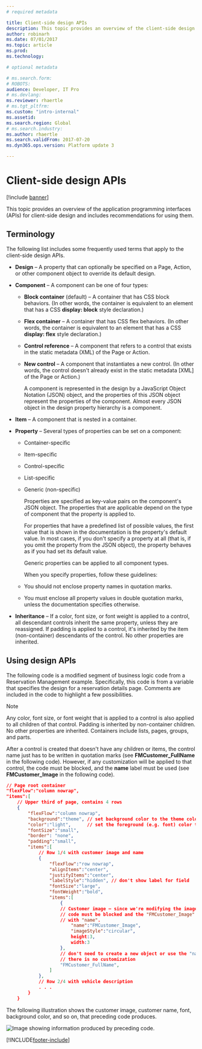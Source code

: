 ```yaml
---
# required metadata

title: Client-side design APIs
description: This topic provides an overview of the client-side design APIs and includes recommendations for using them.
author: robinarh
ms.date: 07/01/2017
ms.topic: article
ms.prod: 
ms.technology: 

# optional metadata

# ms.search.form: 
# ROBOTS: 
audience: Developer, IT Pro
# ms.devlang: 
ms.reviewer: rhaertle
# ms.tgt_pltfrm: 
ms.custom: "intro-internal"
ms.assetid: 
ms.search.region: Global
# ms.search.industry: 
ms.author: rhaertle
ms.search.validFrom: 2017-07-20
ms.dyn365.ops.version: Platform update 3

---
```


# Client-side design APIs

[!include [banner](../../../includes/banner.md)]

This topic provides an overview of the application programming interfaces (APIs) for client-side design and includes recommendations for using them.

## Terminology
The following list includes some frequently used terms that apply to the client-side design APIs.

- **Design** – A property that can optionally be specified on a Page, Action, or other component object to override its default design.
- **Component** – A component can be one of four types:

  - **Block container** (default) – A container that has CSS block behaviors. (In other words, the container is equivalent to an element that has a CSS **display: block** style declaration.)
  - **Flex container** – A container that has CSS flex behaviors. (In other words, the container is equivalent to an element that has a CSS **display: flex** style declaration.)
  - **Control reference** – A component that refers to a control that exists in the static metadata (XML) of the Page or Action.
  - **New control** – A component that instantiates a new control. (In other words, the control doesn't already exist in the static metadata [XML] of the Page or Action.)

    A component is represented in the design by a JavaScript Object Notation (JSON) object, and the properties of this JSON object represent the properties of the component. Almost every JSON object in the design property hierarchy is a component.

- **Item** – A component that is nested in a container.
- **Property** – Several types of properties can be set on a component:

  - Container-specific
  - Item-specific
  - Control-specific
  - List-specific
  - Generic (non-specific)

    Properties are specified as key-value pairs on the component's JSON object. The properties that are applicable depend on the type of component that the property is applied to.

    For properties that have a predefined list of possible values, the first value that is shown in the documentation is the property's default value. In most cases, if you don't specify a property at all (that is, if you omit the property from the JSON object), the property behaves as if you had set its default value.

    Generic properties can be applied to all component types.

	When you specify properties, follow these guidelines:

  - You should not enclose property names in quotation marks.
  - You must enclose all property values in double quotation marks, unless the documentation specifies otherwise.

- **Inheritance** – If a color, font size, or font weight is applied to a control, all descendant controls inherit the same property, unless they are reassigned. If padding is applied to a control, it's inherited by the item (non-container) descendants of the control. No other properties are inherited.

## Using design APIs
The following code is a modified segment of business logic code from a Reservation Management example. Specifically, this code is from a variable that specifies the design for a reservation details page. Comments are included in the code to highlight a few possibilities.

> [!NOTE]
> Any color, font size, or font weight that is applied to a control is also applied to all children of that control. Padding is inherited by non-container children. No other properties are inherited. Containers include lists, pages, groups, and parts.

After a control is created that doesn't have any children or items, the control name just has to be written in quotation marks (see **FMCustomer\_FullName** in the following code). However, if any customization will be applied to that control, the code must be blocked, and the **name** label must be used (see **FMCustomer\_Image** in the following code).

```json
// Page root container
"flexFlow":"column nowrap",
"items":[
    // Upper third of page, contains 4 rows
    {
        "flexFlow":"column nowrap",
        "background":"theme", // set background color to the theme color
        "color":"light",      // set the foreground (e.g. font) color to light
        "fontSize":"small",
        "border": "none",
        "padding":"small",
        "items":[
            // Row 1/4 with customer image and name
            {
                "flexFlow":"row nowrap",
                "alignItems":"center",
                "justifyItems":"center",
                "labelStyle":"hidden", // don't show label for field
                "fontSize":"large",
                "fontWeight":"bold",
                "items":[
                    {
                    // Customer image – since we're modifying the imageStyle, etc., this
                    // code must be blocked and the "FMCustomer_Image" must be labeled
                    // with "name".
                        "name":"FMCustomer_Image",
                        "imageStyle":"circular",
                        height:3,
                        width:3
                    },
                    // don't need to create a new object or use the "name" label if
                    // there is no customization
                    "FMCustomer_FullName",
                ]
            },
            // Row 2/4 with vehicle description
            . . .
        }
    }
```

The following illustration shows the customer image, customer name, font, background color, and so on, that preceding code produces.

![Image showing information produced by preceding code.](media/detail-page.png)


[!INCLUDE[footer-include](../../../../../includes/footer-banner.md)]